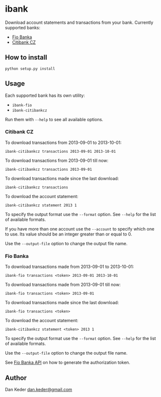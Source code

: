ibank
=====

Download account statements and transactions from your bank. Currently supported banks:

  - [Fio Banka](http://fio.cz)
  - [Citibank CZ](http://citibank.cz)


How to install
--------------

    python setup.py install


Usage
-----

Each supported bank has its own utility:

  - `ibank-fio`
  - `ibank-citibankcz`

Run them with `--help` to see all available options.

### Citibank CZ

To download transactions from 2013-09-01 to 2013-10-01:

	ibank-citibankcz transactions 2013-09-01 2013-10-01

To download transactions from 2013-09-01 till now:

	ibank-citibankcz transactions 2013-09-01

To download transactions made since the last download:

    ibank-citibankcz transactions

To download the account statement:

	ibank-citibankcz statement 2013 1

To specify the output format use the `--format` option. See `--help` for the
list of available formats.

If you have more than one account use the `--account` to specify which one to
use. Its value should be an integer greater than or equal to 0.

Use the `--output-file` option to change the output file name.

### Fio Banka

To download transactions made from 2013-09-01 to 2013-10-01:

    ibank-fio transactions <token> 2013-09-01 2013-10-01

To download transactions made from 2013-09-01 till now:

    ibank-fio transactions <token> 2013-09-01

To download transactions made since the last download:

    ibank-fio transactions <token>

To download the account statement:

	ibank-citibankcz statement <token> 2013 1

To specify the output format use the `--format` option. See `--help` for the
list of available formats.

Use the `--output-file` option to change the output file name.

See [Fio Banka API](http://www.fio.cz/bank-services/internetbanking-api) on how
to generate the authorization token.


Author
------

Dan Keder <dan.keder@gmail.com>
